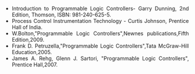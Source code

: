 <ul style="text-align: justify;">
<li>Introduction to Programmable Logic Controllers- Garry Dunning, 2nd Edition, Thomson, ISBN: 981-240-625-5.</li>
<li>Process Control Instrumentation Technology - Curtis Johnson, Prentice Hall of India.</li>
<li>W.Bolton,"Programmable Logic Controllers",Newnes publications,Fifth Edition,2009.</li>
<li>Frank D. Petruzella,"Programmable Logic Controllers",Tata McGraw-Hill Education,2005.</li>
<li>James A. Rehg, Glenn J. Sartori, "Programmable Logic Controllers", Prentice Hall,2007.</li>
</ul>
<!-- <table style="text-align:justify;">
  <tr style="background-color:transparent;">
    <th style="width:65%;">References</th>
    <th style="width:35%;">Contributors list</th>
  </tr>
  <tr style="background-color:transparent;">
    <td style="width:65%;">1. P.N Modi and S.M.Seth, "Hydraulics and Fluid Mechanics", Standard Book House, Delhi, 2010.</br></br>
    2. P. Sukumar, Fluid mechanics and hydraulic machines, Tata McGraw-Hill Education, 2012.</br></br>
    3. Madan Mohan Das, Fluid Mechanics and Turbo Machines, PHI Learning Pvt. Ltd, 2008</br></br>
    4. Miller, R. W., Flow Measurement Engineering Handbook, Second Edition, McGraw-Hill, 1989.</td>
    <td style="width:35%;">Developer : Dr. Pruthviraj U | NITK</br></br>
    Contributors :
    <ul style="list-style-type: none;">
    <li>Santhosh Acharya | NITK</li>
    <li>Akshaya | NITK</li>
    <li>Anusha B Salian | NITK</li>
    <li>Swathi Shetty | NITK</li>
    <li>Sampath Kumar | NITK</li>
    <li>Aishwarya Hegde | NITK</li>
    </ul></td>
  </tr>
</table> -->
